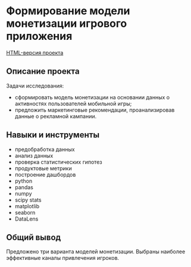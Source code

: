 # Формирование модели монетизации игрового приложения
[HTML-версия проекта](https://htmlpreview.github.io/?https://github.com/WoozyWombat/Portfolio/blob/main/Game%20monetization%20model/game_monetization.html)
## Описание проекта
Задачи исследования:
- сформировать модель монетизации на основании данных о активностях пользователей мобильной игры;
- предложить маркетинговые рекомендации, проанализировав данные о рекламной кампании.
## Навыки и инструменты
- предобработка данных
- анализ данных
- проверка статистических гипотез
- продуктовые метрики
- построение дашбордов
- python
- pandas
- numpy
- scipy stats
- matplotlib
- seaborn
- DataLens
## Общий вывод
Предложено три варианта моделей монетизации. Выбраны наиболее эффективные каналы привлечения игроков.
